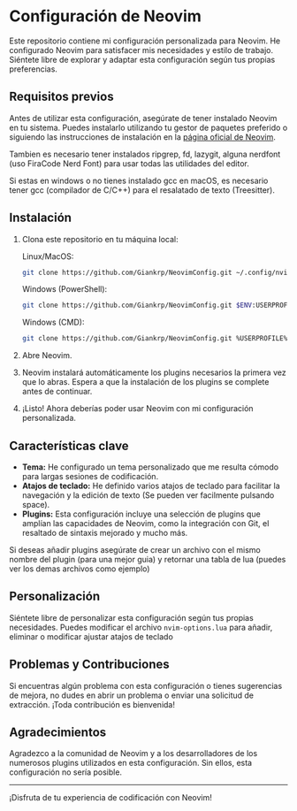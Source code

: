 # Configuración de Neovim

Este repositorio contiene mi configuración personalizada para Neovim. He configurado Neovim para satisfacer mis necesidades y estilo de trabajo. Siéntete libre de explorar y adaptar esta configuración según tus propias preferencias.

## Requisitos previos

Antes de utilizar esta configuración, asegúrate de tener instalado Neovim en tu sistema. Puedes instalarlo utilizando tu gestor de paquetes preferido o siguiendo las instrucciones de instalación en la [página oficial de Neovim](https://neovim.io/).

Tambien es necesario tener instalados ripgrep, fd, lazygit, alguna nerdfont (uso FiraCode Nerd Font) para usar todas las utilidades del editor.

Si estas en windows o no tienes instalado gcc en macOS, es necesario tener gcc (compilador de C/C++) para el resalatado de texto (Treesitter). 

## Instalación

1. Clona este repositorio en tu máquina local:

    Linux/MacOS:

    ```bash
    git clone https://github.com/Giankrp/NeovimConfig.git ~/.config/nvim
    ```

    Windows (PowerShell):

    ```bash
    git clone https://github.com/Giankrp/NeovimConfig.git $ENV:USERPROFILE\AppData\Local\nvim
    ```
    Windows (CMD):

    ```bash
    git clone https://github.com/Giankrp/NeovimConfig.git %USERPROFILE%\AppData\Local\nvim
    ```

2. Abre Neovim.

3. Neovim instalará automáticamente los plugins necesarios la primera vez que lo abras. Espera a que la instalación de los plugins se complete antes de continuar.

4. ¡Listo! Ahora deberías poder usar Neovim con mi configuración personalizada.

## Características clave

- **Tema:** He configurado un tema personalizado que me resulta cómodo para largas sesiones de codificación.
- **Atajos de teclado:** He definido varios atajos de teclado para facilitar la navegación y la edición de texto (Se pueden ver facilmente pulsando space).
- **Plugins:** Esta configuración incluye una selección de plugins que amplían las capacidades de Neovim, como la integración con Git, el resaltado de sintaxis mejorado y mucho más.

Si deseas añadir plugins asegúrate de crear un archivo con el mismo nombre del plugin (para una mejor guia) y retornar una tabla de lua (puedes ver los demas archivos como ejemplo)  

## Personalización

Siéntete libre de personalizar esta configuración según tus propias necesidades. Puedes modificar el archivo `nvim-options.lua` para añadir, eliminar o modificar ajustar atajos de teclado

## Problemas y Contribuciones

Si encuentras algún problema con esta configuración o tienes sugerencias de mejora, no dudes en abrir un problema o enviar una solicitud de extracción. ¡Toda contribución es bienvenida!

## Agradecimientos

Agradezco a la comunidad de Neovim y a los desarrolladores de los numerosos plugins utilizados en esta configuración. Sin ellos, esta configuración no sería posible.

---

¡Disfruta de tu experiencia de codificación con Neovim!

